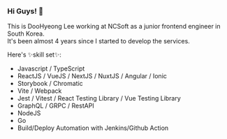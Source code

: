 
### Hi Guys! 👋
This is DooHyeong Lee working at NCSoft as a junior frontend engineer in South Korea.  
It's been almost 4 years since I started to develop the services. 

Here's ✨skill set✨:

- Javascript / TypeScript
- ReactJS / VueJS / NextJS / NuxtJS / Angular / Ionic
- Storybook / Chromatic
- Vite / Webpack
- Jest / Vitest / React Testing Library / Vue Testing Library
- GraphQL / GRPC / RestAPI
- NodeJS
- Go
- Build/Deploy Automation with Jenkins/Github Action
